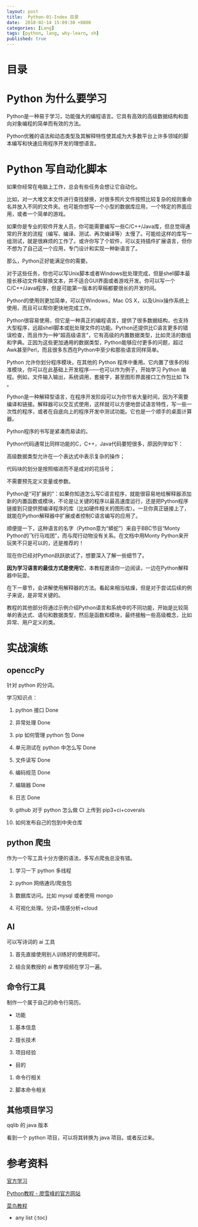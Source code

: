 ```yaml
---
layout: post
title:  Python-01-Index 目录
date:  2018-02-14 15:09:30 +0800
categories: [Lang]
tags: [python, lang, why-learn, sh]
published: true
---
```


# 目录


# Python 为什么要学习

Python是一种易于学习，功能强大的编程语言。它具有高效的高级数据结构和面向对象编程的简单而有效的方法。 

Python优雅的语法和动态类型及其解释特性使其成为大多数平台上许多领域的脚本编写和快速应用程序开发的理想语言。

# Python 写自动化脚本

如果你经常在电脑上工作，总会有些任务会想让它自动化。

比如，对一大堆文本文件进行查找替换，对很多照片文件按照比较复杂的规则重命名并放入不同的文件夹。也可能你想写一个小型的数据库应用，一个特定的界面应用，或者一个简单的游戏。

如果你是专业的软件开发人员，你可能需要编写一些C/C++/Java库，但总觉得通常的开发的流程（编写、编译、测试、再次编译等）太慢了。可能给这样的库写一组测试，就是很麻烦的工作了。或许你写了个软件，可以支持插件扩展语言，但你不想为了自己这一个应用，专门设计和实现一种新语言了。

那么，Python正好能满足你的需要。

对于这些任务，你也可以写Unix脚本或者Windows批处理完成，但是shell脚本最擅长移动文件和替换文本，并不适合GUI界面或者游戏开发。你可以写一个C/C++/Java程序，但是可能第一版本的草稿都要很长的开发时间。

Python的使用则更加简单，可以在Windows，Mac OS X，以及Unix操作系统上使用，而且可以帮你更快地完成工作。

Python很容易使用，但它是一种真正的编程语言，提供了很多数据结构，也支持大型程序，远超shell脚本或批处理文件的功能。Python还提供比C语言更多的错误检查，而且作为一种“超高级语言”，它有高级的内置数据类型，比如灵活的数组和字典。正因为这些更加通用的数据类型，Python能够应付更多的问题，超过Awk甚至Perl，而且很多东西在Python中至少和那些语言同样简单。

Python 允许你划分程序模块，在其他的 Python 程序中重用。它内置了很多的标准模块，你可以在此基础上开发程序——也可以作为例子，开始学习 Python 编程。例如，文件输入输出，系统调用，套接字，甚至图形界面接口工作包比如 Tk 。

Python是一种解释型语言，在程序开发阶段可以为你节省大量时间，因为不需要编译和链接。解释器可以交互式使用，这样就可以方便地尝试语言特性，写一些一次性的程序，或者在自底向上的程序开发中测试功能。它也是一个顺手的桌面计算器。

Python程序的书写是紧凑而易读的。

Python代码通常比同样功能的C，C++，Java代码要短很多，原因列举如下：

高级数据类型允许在一个表达式中表示复杂的操作；

代码块的划分是按照缩进而不是成对的花括号；

不需要预先定义变量或参数。

Python是“可扩展的”：如果你知道怎么写C语言程序，就能很容易地给解释器添加新的内置函数或模块，不论是让关键的程序以最高速度运行，还是把Python程序链接到只提供预编译程序的库（比如硬件相关的图形库）。一旦你真正链接上了，就能在Python解释器中扩展或者控制C语言编写的应用了。

顺便提一下，这种语言的名字（Python意为“蟒蛇”）来自于BBC节目“Monty Python的飞行马戏团”，而与爬行动物没有关系。在文档中用Monty Python来开玩笑不只是可以的，还是推荐的！

现在你已经对Python跃跃欲试了，想要深入了解一些细节了。

**因为学习语言的最佳方式是使用它**，本教程邀请你一边阅读，一边在Python解释器中玩耍。

在下一章节，会讲解使用解释器的方法。看起来相当枯燥，但是对于尝试后续的例子来说，是非常关键的。

教程的其他部分将通过示例介绍Python语言和系统中的不同功能，开始是比较简单的表达式、语句和数据类型，然后是函数和模块，最终接触一些高级概念，比如异常、用户定义的类。

# 实战演练

## openccPy

针对 python 的分词。

学习知识点：

1. python 接口 Done

2. 异常处理  Done

3. pip 如何管理 python 包 Done

4. 单元测试在 python 中怎么写 Done

5. 文件读写 Done

6. 编码规范 Done

7. 编辑器 Done

8. 日志 Done

9. github 对于 python 怎么做 CI 上传到 pip3+ci+coverals

10. 如何发布自己的包到中央仓库

## python 爬虫

作为一个写工具十分方便的语法，多写点爬虫总没有错。

1. 学习一下 python 多线程

2. python 网络通讯/爬虫包

3. 数据库访问。比如 mysql 或者使用 mongo

4. 可视化处理。分词+情感分析+cloud 

## AI

可以写诗词的 ai 工具

1. 首先直接使用别人训练好的使用即可。

2. 结合吴教授的 ai 教学视频在学习一遍。

## 命令行工具

制作一个属于自己的命令行简历。

- 功能

1. 基本信息

2. 擅长技术

3. 项目经验

- 目的

1. 命令行相关

2. 脚本命令相关

## 其他项目学习

qqlib 的 java 版本

看到一个 python 项目，可以将其转换为 java 项目。或者反过来。

# 参考资料

[官方学习](https://docs.python.org/3/tutorial/index.html)

[Python教程 - 廖雪峰的官方网站](https://www.baidu.com/link?url=Nv_dk1ZP6d20WZvUk_jBD-a7JicLkCK1j4ZiqDJ_CrdmPh3HD7-IdsxkOfBvE4dnCdj94FJJXjOqKVH5Gl-89M7ozUUB4hlA8ci_TWChqzSi89tsXwIo5orjfEFGx3ha&wd=&eqid=c6f80a7800005e78000000045ca347d3)

[菜鸟教程](http://www.runoob.com/python/python-tutorial.html)

* any list
{:toc}

